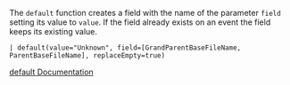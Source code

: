 The `default`  function creates a field with the name of the parameter `field` setting its value to `value`. If the field already exists on an event the field keeps its existing value.

```
| default(value="Unknown", field=[GrandParentBaseFileName, ParentBaseFileName], replaceEmpty=true)
```

[default Documentation](https://library.humio.com/data-analysis/functions-default.html)
